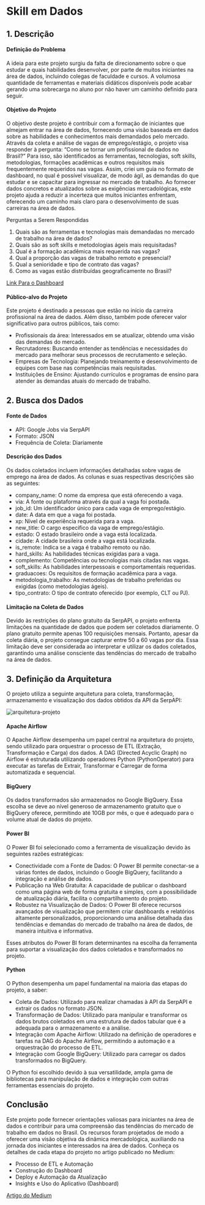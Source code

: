 # Skill em Dados
## 1. Descrição
#### Definição do Problema
A ideia para este projeto surgiu da falta de direcionamento sobre o que estudar e quais habilidades desenvolver, por parte de muitos iniciantes na área de dados, incluindo colegas de faculdade e cursos. A volumosa quantidade de ferramentas e materiais didáticos disponíveis pode acabar gerando uma sobrecarga no aluno por não haver um caminho definido para seguir.
#### Objetivo do Projeto
O objetivo deste projeto é contribuir com a formação de iniciantes que almejam entrar na área de dados, fornecendo uma visão baseada em dados sobre as habilidades e conhecimentos mais demandados pelo mercado. Através da coleta e análise de vagas de emprego/estágio, o projeto visa responder à pergunta: “Como se tornar um profissional de dados no Brasil?” Para isso, são identificados as ferramentas, tecnologias, soft skills, metodologias, formações acadêmicas e outros requisitos mais frequentemente requeridos nas vagas. Assim, criei um guia no formato de dashboard, no qual é possível visualizar, de modo ágil, as demandas do que estudar e se capacitar para ingressar no mercado de trabalho. Ao fornecer dados concretos e atualizados sobre as exigências mercadológicas, este projeto ajuda a reduzir a incerteza que muitos iniciantes enfrentam, oferecendo um caminho mais claro para o desenvolvimento de suas carreiras na área de dados.

Perguntas a Serem Respondidas
1.	Quais são as ferramentas e tecnologias mais demandadas no mercado de trabalho na área de dados?
2.	Quais são as soft skills e metodologias ágeis mais requisitadas?
3.	Qual é a formação acadêmica mais requerida nas vagas?
4.	Qual a proporção das vagas de trabalho remoto e presencial?
5.	Qual a senioridade e tipo de contrato das vagas?
6.	Como as vagas estão distribuídas geograficamente no Brasil?

[Link Para o Dashboard](https://app.powerbi.com/view?r=eyJrIjoiMzZlMWIxNzEtZmU1YS00YTNlLWJlMWItNjQzMTNhMTA0NTIwIiwidCI6ImMzODRkN2Y5LTdhNDEtNDZiOS04ZTRjLWQzOTJlMGU4Zjc4OSJ9)

#### Público-alvo do Projeto
Este projeto é destinado a pessoas que estão no início da carreira profissional na área de dados. Além disso, também pode oferecer valor significativo para outros públicos, tais como:
*	Profissionais da área: Interessados em se atualizar, obtendo uma visão das demandas do mercado.
*	Recrutadores: Buscando entender as tendências e necessidades do mercado para melhorar seus processos de recrutamento e seleção.
*	Empresas de Tecnologia: Planejando treinamento e desenvolvimento de equipes com base nas competências mais requisitadas.
*	Instituições de Ensino: Ajustando currículos e programas de ensino para atender às demandas atuais do mercado de trabalho.
## 2. Busca dos Dados
#### Fonte de Dados
*	API: Google Jobs via SerpAPI
*	Formato: JSON
*	Frequência de Coleta: Diariamente
#### Descrição dos Dados
Os dados coletados incluem informações detalhadas sobre vagas de emprego na área de dados. As colunas e suas respectivas descrições são as seguintes:
*	company_name: O nome da empresa que está oferecendo a vaga.
*	via: A fonte ou plataforma através da qual a vaga foi postada.
*	job_id: Um identificador único para cada vaga de emprego/estágio.
*	date: A data em que a vaga foi postada.
*	xp: Nível de experiência requerida para a vaga.
*	new_title: O cargo específico da vaga de emprego/estágio.
*	estado: O estado brasileiro onde a vaga está localizada.
*	cidade: A cidade brasileira onde a vaga está localizada.
*	is_remote: Indica se a vaga é trabalho remoto ou não.
*	hard_skills: As habilidades técnicas exigidas para a vaga.
*	complemento: Competências ou tecnologias mais citadas nas vagas.
*	soft_skills: As habilidades interpessoais e comportamentais requeridas.
*	graduacoes: Os requisitos de formação acadêmica para a vaga.
*	metodologia_trabalho: As metodologias de trabalho preferidas ou exigidas (como metodologias ágeis).
*	tipo_contrato: O tipo de contrato oferecido (por exemplo, CLT ou PJ).
#### Limitação na Coleta de Dados
Devido às restrições do plano gratuito da SerpAPI, o projeto enfrenta limitações na quantidade de dados que podem ser coletados diariamente. O plano gratuito permite apenas 100 requisições mensais. Portanto, apesar da coleta diária, o projeto consegue capturar entre 50 a 60 vagas por dia. Essa limitação deve ser considerada ao interpretar e utilizar os dados coletados, garantindo uma análise consciente das tendências do mercado de trabalho na área de dados.




## 3. Definição da Arquitetura
O projeto utiliza a seguinte arquitetura para coleta, transformação, armazenamento e visualização dos dados obtidos da API da SerpAPI:

![arquitetura-projeto](https://github.com/marlonmoreira1/dadossobredados/assets/71144665/a45d409a-e613-45e0-9e89-e1a4f10dfb6c)

#### Apache Airflow
O Apache Airflow desempenha um papel central na arquitetura do projeto, sendo utilizado para orquestrar o processo de ETL (Extração, Transformação e Carga) dos dados. A DAG (Directed Acyclic Graph) no Airflow é estruturada utilizando operadores Python (PythonOperator) para executar as tarefas de Extrair, Transformar e Carregar de forma automatizada e sequencial.
#### BigQuery
Os dados transformados são armazenados no Google BigQuery. Essa escolha se deve ao nível generoso de armazenamento gratuito que o BigQuery oferece, permitindo até 10GB por mês, o que é adequado para o volume atual de dados do projeto.
#### Power BI
O Power BI foi selecionado como a ferramenta de visualização devido às seguintes razões estratégicas:
*	Conectividade com a Fonte de Dados: O Power BI permite conectar-se a várias fontes de dados, incluindo o Google BigQuery, facilitando a integração e análise de dados.
*	Publicação na Web Gratuita: A capacidade de publicar o dashboard como uma página web de forma gratuita e simples, com a possibilidade de atualização diária, facilita o compartilhamento do projeto.
*	Robustez na Visualização de Dados: O Power BI oferece recursos avançados de visualização que permitem criar dashboards e relatórios altamente personalizados, proporcionando uma análise detalhada das tendências e demandas do mercado de trabalho na área de dados, de maneira intuitiva e informativa.
  
Esses atributos do Power BI foram determinantes na escolha da ferramenta para suportar a visualização dos dados coletados e transformados no projeto.

#### Python
O Python desempenha um papel fundamental na maioria das etapas do projeto, a saber:
*	Coleta de Dados: Utilizado para realizar chamadas à API da SerpAPI e extrair os dados no formato JSON.
*	Transformação de Dados: Utilizado para manipular e transformar os dados brutos coletados em uma estrutura de dados tabular que é a adequada para o armazenamento e a análise.
*	Integração com Apache Airflow: Utilizado na definição de operadores e tarefas na DAG do Apache Airflow, permitindo a automação e a orquestração do processo de ETL.
*	Integração com Google BigQuery: Utilizado para carregar os dados transformados no BigQuery.
  
O Python foi escolhido devido à sua versatilidade, ampla gama de bibliotecas para manipulação de dados e integração com outras ferramentas essenciais do projeto.

## Conclusão
Este projeto pode fornecer orientações valiosas para iniciantes na área de dados e contribuir para uma compreensão das tendências do mercado de trabalho em dados no Brasil. Os recursos foram projetados de modo a oferecer uma visão objetiva da dinâmica mercadológica, auxiliando na jornada dos iniciantes e interessados na área de dados.
Conheça os detalhes de cada etapa do projeto no artigo publicado no Medium:
*	Processo de ETL e Automação
*	Construção do Dashboard
*	Deploy e Automação da Atualização
*	Insights e Uso do Aplicativo (Dashboard)

[Artigo do Medium](https://medium.com/@marlonm.almeida/skill-em-dados-executando-um-projeto-de-an%C3%A1lise-de-dados-0a47b6626dcc)
